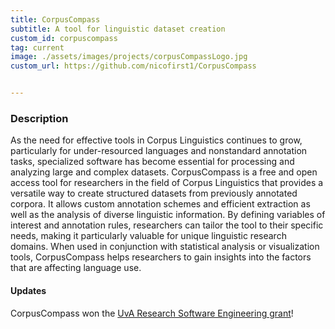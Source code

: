 ```yaml
---
title: CorpusCompass
subtitle: A tool for linguistic dataset creation
custom_id: corpuscompass
tag: current
image: ./assets/images/projects/corpusCompassLogo.jpg
custom_url: https://github.com/nicofirst1/CorpusCompass


---
```



### Description
As the need for effective tools in Corpus Linguistics continues to grow, particularly for under-resourced languages and nonstandard annotation tasks, specialized software has become essential for processing and analyzing large and complex datasets. CorpusCompass is a free and open access tool for researchers in the field of Corpus Linguistics that provides a versatile way to create structured datasets from previously annotated corpora. It allows custom annotation schemes and efficient extraction as well as the analysis of diverse linguistic information. By defining variables of interest and annotation rules, researchers can tailor the tool to their specific needs, making it particularly valuable for unique linguistic research domains. When used in conjunction with statistical analysis or visualization tools, CorpusCompass helps researchers to gain insights into the factors that are affecting language use.

#### Updates
CorpusCompass won the [UvA Research Software Engineering grant](https://dsc.uva.nl/programmes/research-software-engineering-support/research-software-engineering.html)! 
